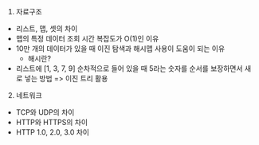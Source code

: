
1. 자료구조
- 리스트, 맵, 셋의 차이
- 맵의 특정 데이터 조회 시간 복잡도가 O(1)인 이유
- 10만 개의 데이터가 있을 때 이진 탐색과 해시맵 사용이 도움이 되는 이유
  - 해시란?
- 리스트에 [1, 3, 7, 9] 순차적으로 들어 있을 때 5라는 숫자를 순서를 보장하면서 새로 넣는 방법 => 이진 트리 활용

2. 네트워크
- TCP와 UDP의 차이
- HTTP와 HTTPS의 차이
- HTTP 1.0, 2.0, 3.0 차이